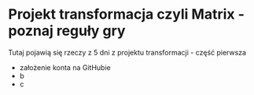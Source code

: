 # Projekt transformacja czyli Matrix - poznaj reguły gry

Tutaj pojawią się rzeczy z 5 dni z projektu transformacji - część pierwsza
- założenie konta na GitHubie
- b
- c
